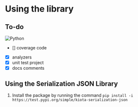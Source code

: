 # Using the library

## To-do

![Python](https://github.com/microsoft/kiota/actions/workflows/kiota-serialization-json/badge.svg)

- [] coverage code
- [x] analyzers
- [x] unit test project
- [x] docs comments

## Using the Serialization JSON Library

1. Install the package by running the command
`pip install -i https://test.pypi.org/simple/kiota-serialization-json`